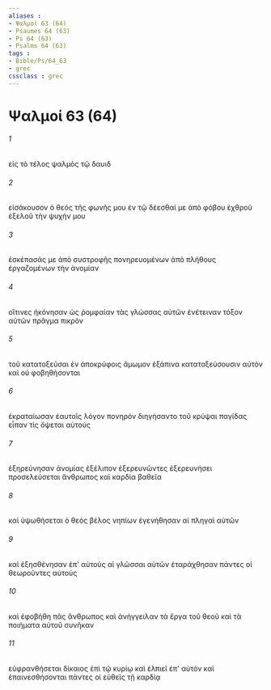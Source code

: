 ```yaml
---
aliases : 
- Ψαλμοί 63 (64)
- Psaumes 64 (63)
- Ps 64 (63)
- Psalms 64 (63)
tags : 
- Bible/Ps/64_63
- grec
cssclass : grec
---
```


# Ψαλμοί 63 (64)

###### 1
εἰς τὸ τέλος ψαλμὸς τῷ δαυιδ
###### 2
εἰσάκουσον ὁ θεός τῆς φωνῆς μου ἐν τῷ δέεσθαί με ἀπὸ φόβου ἐχθροῦ ἐξελοῦ τὴν ψυχήν μου
###### 3
ἐσκέπασάς με ἀπὸ συστροφῆς πονηρευομένων ἀπὸ πλήθους ἐργαζομένων τὴν ἀνομίαν
###### 4
οἵτινες ἠκόνησαν ὡς ῥομφαίαν τὰς γλώσσας αὐτῶν ἐνέτειναν τόξον αὐτῶν πρᾶγμα πικρὸν
###### 5
τοῦ κατατοξεῦσαι ἐν ἀποκρύφοις ἄμωμον ἐξάπινα κατατοξεύσουσιν αὐτὸν καὶ οὐ φοβηθήσονται
###### 6
ἐκραταίωσαν ἑαυτοῖς λόγον πονηρόν διηγήσαντο τοῦ κρύψαι παγίδας εἶπαν τίς ὄψεται αὐτούς
###### 7
ἐξηρεύνησαν ἀνομίας ἐξέλιπον ἐξερευνῶντες ἐξερευνήσει προσελεύσεται ἄνθρωπος καὶ καρδία βαθεῖα
###### 8
καὶ ὑψωθήσεται ὁ θεός βέλος νηπίων ἐγενήθησαν αἱ πληγαὶ αὐτῶν
###### 9
καὶ ἐξησθένησαν ἐπ' αὐτοὺς αἱ γλῶσσαι αὐτῶν ἐταράχθησαν πάντες οἱ θεωροῦντες αὐτούς
###### 10
καὶ ἐφοβήθη πᾶς ἄνθρωπος καὶ ἀνήγγειλαν τὰ ἔργα τοῦ θεοῦ καὶ τὰ ποιήματα αὐτοῦ συνῆκαν
###### 11
εὐφρανθήσεται δίκαιος ἐπὶ τῷ κυρίῳ καὶ ἐλπιεῖ ἐπ' αὐτόν καὶ ἐπαινεσθήσονται πάντες οἱ εὐθεῖς τῇ καρδίᾳ
